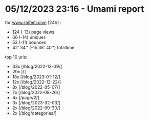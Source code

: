 # 05/12/2023 23:16 - Umami report
for www.shifeiti.com [24h] :

 - 124 (-13) page views
 - 66 (-14) uniques
 - 53 (-11) bounces
 - 42' 34'' (-1h 38' 40'') totaltime


top 10 urls:
 - 33x [/blog/2022-12-09/]
 - 20x [/]
 - 18x [/blog/2023-01-12/]
 - 12x [/blog/2022-12-22/]
 - 8x [/blog/2022-05-07/]
 - 7x [/blog/2022-08-26/]
 - 4x [/page/2/]
 - 3x [/blog/2023-02-03/]
 - 2x [/blog/2022-09-30/]
 - 2x [/blog/categories/]



